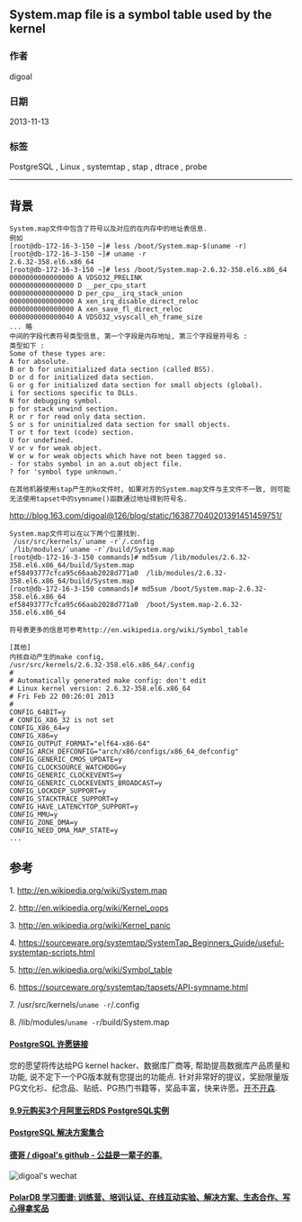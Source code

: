 ## System.map file is a symbol table used by the kernel  
                                                                                                 
### 作者                                                                                             
digoal                                                                                               
                                                                                           
### 日期                                                                                                              
2013-11-13                                                                                        
                                                                                            
### 标签                                                                                           
PostgreSQL , Linux , systemtap , stap , dtrace , probe                                                                                            
                                                                                                                             
----                                                                                                     
                                                                                                                                         
## 背景          
```  
System.map文件中包含了符号以及对应的在内存中的地址表信息.  
例如  
[root@db-172-16-3-150 ~]# less /boot/System.map-$(uname -r)  
[root@db-172-16-3-150 ~]# uname -r  
2.6.32-358.el6.x86_64  
[root@db-172-16-3-150 ~]# less /boot/System.map-2.6.32-358.el6.x86_64  
0000000000000000 A VDSO32_PRELINK  
0000000000000000 D __per_cpu_start  
0000000000000000 D per_cpu__irq_stack_union  
0000000000000000 A xen_irq_disable_direct_reloc  
0000000000000000 A xen_save_fl_direct_reloc  
0000000000000040 A VDSO32_vsyscall_eh_frame_size  
... 略  
中间的字段代表符号类型信息, 第一个字段是内存地址, 第三个字段是符号名 :   
类型如下 :   
Some of these types are:  
A for absolute.  
B or b for uninitialized data section (called BSS).  
D or d for initialized data section.  
G or g for initialized data section for small objects (global).  
i for sections specific to DLLs.  
N for debugging symbol.  
p for stack unwind section.  
R or r for read only data section.  
S or s for uninitialzed data section for small objects.  
T or t for text (code) section.  
U for undefined.  
V or v for weak object.  
W or w for weak objects which have not been tagged so.  
- for stabs symbol in an a.out object file.  
? for 'symbol type unknown.'  
  
在其他机器使用stap产生的ko文件时, 如果对方的System.map文件与主文件不一致, 则可能无法使用tapset中的symname()函数通过地址得到符号名.  
```  
  
http://blog.163.com/digoal@126/blog/static/163877040201391451459751/  
  
  
```  
System.map文件可以在以下两个位置找到.  
 /usr/src/kernels/`uname -r`/.config  
 /lib/modules/`uname -r`/build/System.map  
[root@db-172-16-3-150 commands]# md5sum /lib/modules/2.6.32-358.el6.x86_64/build/System.map  
ef58493777cfca95c66aab2028d771a0  /lib/modules/2.6.32-358.el6.x86_64/build/System.map  
[root@db-172-16-3-150 commands]# md5sum /boot/System.map-2.6.32-358.el6.x86_64   
ef58493777cfca95c66aab2028d771a0  /boot/System.map-2.6.32-358.el6.x86_64  
  
符号表更多的信息可参考http://en.wikipedia.org/wiki/Symbol_table  
  
[其他]  
内核自动产生的make config,   
/usr/src/kernels/2.6.32-358.el6.x86_64/.config  
#  
# Automatically generated make config: don't edit  
# Linux kernel version: 2.6.32-358.el6.x86_64  
# Fri Feb 22 00:26:01 2013  
#  
CONFIG_64BIT=y  
# CONFIG_X86_32 is not set  
CONFIG_X86_64=y  
CONFIG_X86=y  
CONFIG_OUTPUT_FORMAT="elf64-x86-64"  
CONFIG_ARCH_DEFCONFIG="arch/x86/configs/x86_64_defconfig"  
CONFIG_GENERIC_CMOS_UPDATE=y  
CONFIG_CLOCKSOURCE_WATCHDOG=y  
CONFIG_GENERIC_CLOCKEVENTS=y  
CONFIG_GENERIC_CLOCKEVENTS_BROADCAST=y  
CONFIG_LOCKDEP_SUPPORT=y  
CONFIG_STACKTRACE_SUPPORT=y  
CONFIG_HAVE_LATENCYTOP_SUPPORT=y  
CONFIG_MMU=y  
CONFIG_ZONE_DMA=y  
CONFIG_NEED_DMA_MAP_STATE=y  
...  
```  
  
## 参考  
1\. http://en.wikipedia.org/wiki/System.map  
  
2\. http://en.wikipedia.org/wiki/Kernel_oops  
  
3\. http://en.wikipedia.org/wiki/Kernel_panic  
  
4\. https://sourceware.org/systemtap/SystemTap_Beginners_Guide/useful-systemtap-scripts.html  
  
5\. http://en.wikipedia.org/wiki/Symbol_table  
  
6\. https://sourceware.org/systemtap/tapsets/API-symname.html  
  
7\. /usr/src/kernels/`uname -r`/.config  
  
8\. /lib/modules/`uname -r`/build/System.map  
  
  
  
  
  
  
  
  
  
  
  
  
  
  
  
  
  
  
  
  
  
  
  
  
  
  
  
  
  
  
  
  
  
  
  
  
  
  
  
  
  
  
  
  
  
  
  
  
  
  
  
  
  
  
  
  
  
  
  
  
  
  
  
  
  
  
  
  
  
  
  
  
  
  
#### [PostgreSQL 许愿链接](https://github.com/digoal/blog/issues/76 "269ac3d1c492e938c0191101c7238216")
您的愿望将传达给PG kernel hacker、数据库厂商等, 帮助提高数据库产品质量和功能, 说不定下一个PG版本就有您提出的功能点. 针对非常好的提议，奖励限量版PG文化衫、纪念品、贴纸、PG热门书籍等，奖品丰富，快来许愿。[开不开森](https://github.com/digoal/blog/issues/76 "269ac3d1c492e938c0191101c7238216").  
  
  
#### [9.9元购买3个月阿里云RDS PostgreSQL实例](https://www.aliyun.com/database/postgresqlactivity "57258f76c37864c6e6d23383d05714ea")
  
  
#### [PostgreSQL 解决方案集合](https://yq.aliyun.com/topic/118 "40cff096e9ed7122c512b35d8561d9c8")
  
  
#### [德哥 / digoal's github - 公益是一辈子的事.](https://github.com/digoal/blog/blob/master/README.md "22709685feb7cab07d30f30387f0a9ae")
  
  
![digoal's wechat](../pic/digoal_weixin.jpg "f7ad92eeba24523fd47a6e1a0e691b59")
  
  
#### [PolarDB 学习图谱: 训练营、培训认证、在线互动实验、解决方案、生态合作、写心得拿奖品](https://www.aliyun.com/database/openpolardb/activity "8642f60e04ed0c814bf9cb9677976bd4")
  
